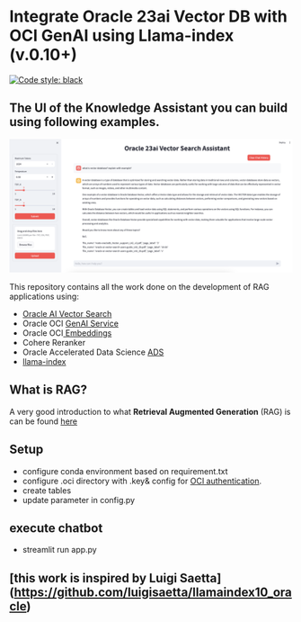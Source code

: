 # Integrate Oracle 23ai Vector DB with OCI GenAI using Llama-index (v.0.10+)

[![Code style: black](https://img.shields.io/badge/code%20style-black-000000.svg)](https://github.com/psf/black)

## The UI of the **Knowledge Assistant** you can build using following examples.

![screenshot](./screenshot.png)

This repository contains all the work done on the development of RAG applications using:

* [Oracle AI Vector Search](https://www.oracle.com/in/database/ai-vector-search/)
* Oracle OCI [GenAI Service](https://docs.public.oneportal.content.oci.oraclecloud.com/en-us/iaas/Content/generative-ai/home.htm)
* Oracle OCI[ Embeddings](https://docs.public.oneportal.content.oci.oraclecloud.com/en-us/iaas/Content/generative-ai/embed-models.htm)
* Cohere Reranker
* Oracle Accelerated Data Science [ADS](https://accelerated-data-science.readthedocs.io/en/latest/)
* [llama-index](https://docs.llamaindex.ai/en/stable/)


## What is RAG?

A very good introduction to what **Retrieval Augmented Generation** (RAG) is can be found [here](https://www.oracle.com/artificial-intelligence/generative-ai/retrieval-augmented-generation-rag/)


## Setup

* configure conda environment based on requirement.txt
* configure .oci directory with .key& config for [OCI authentication](https://docs.oracle.com/en-us/iaas/Content/API/Concepts/sdkconfig.htm).
* create tables
* update parameter in config.py

## execute chatbot
* streamlit run app.py

## [this work is inspired by Luigi Saetta] (https://github.com/luigisaetta/llamaindex10_oracle)
